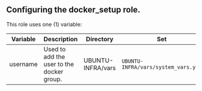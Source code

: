 ## Configuring the docker_setup role.
This role uses one (1) variable:

| Variable  | Description                                          | Directory         | Set                                 |   |
|-----------|------------------------------------------------------|-------------------|-------------------------------------|---|
| username  | Used to add the user to the docker group.            | UBUNTU-INFRA/vars | `UBUNTU-INFRA/vars/system_vars.yml` |   |